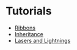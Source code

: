 <div class="doc-incomplete"/>

# Tutorials

- [Ribbons](particles-tutorials/particles-tutorials-ribbons/index.md)
- [Inheritance](particles-tutorials/particles-tutorials-inheritance/index.md)
- [Lasers and Lightnings](particles-tutorials/particles-tutorials-lasers/index.md)